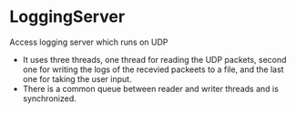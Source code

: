 # LoggingServer
Access logging server which runs on UDP

* It uses three threads, one thread for reading the UDP packets, second one for writing the logs of the recevied packeets to a file, and the last one for taking the user input.
* There is a common queue between reader and writer threads and is synchronized.
